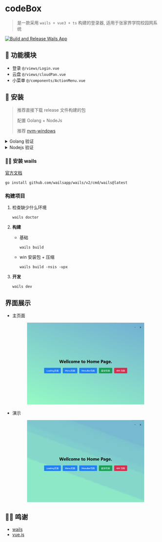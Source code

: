 # codeBox

> 是一款采用 `wails + vue3 + ts` 构建的登录器, 适用于张家界学院校园网系统

[![Build and Release Wails App](https://github.com/Fromsko/codeBox/actions/workflows/main.yaml/badge.svg?branch=dev)](https://github.com/Fromsko/codeBox/actions/workflows/main.yaml)

## 📑 功能模块

- 登录 `@/views/Login.vue`
- 云盘 `@/views/cloudPan.vue`
- 小菜单 `@/components/ActionMenu.vue`

## 🚀 安装

> 推荐直接下载 release 文件构建的包
>
> 配置 Golang + NodeJs
>
> 推荐 [nvm-windows](https://github.com/coreybutler/nvm-windows)

<details>
<summary>Golang 验证</summary>

```shell
# 验证安装
go version

# 设置七牛云代理
go env -w GOPROXY=https://goproxy.cn,direct

# 验证代理设置
go env | grep GOPROXY

# 设置Go Module支持
go env -w GO111MODULE=on

# 验证Go Module设置
go env | grep GO111MODULE
```

</details>

<details>
<summary>Nodejs 验证</summary>

```shell
# 验证安装
node -v

# 设置淘宝代理
npm config set registry https://registry.npm.taobao.org
```

</details>

### 👨‍💻 安装 wails

[官方文档](https://wails.io/zh-Hans/docs/gettingstarted/installation/)

```shell
go install github.com/wailsapp/wails/v2/cmd/wails@latest
```

### 构建项目

1. 检查缺少什么环境

   ```shell
   wails doctor
   ```

2. **构建**

   - 基础

     ```shell
     wails build
     ```

   - win 安装包 + 压缩

     ```shell
     wails build -nsis -upx
     ```

3. **开发**

   ```shell
   wails dev
   ```

## 界面展示

- 主页面
    <div align="center">
    <img src="res/image-2.png" alt="" width="80%">
    </div>

- 演示
    <div align="center">
    <img src="res/recording.gif" alt="" width="80%">
    </div>

## 👨‍🔬 鸣谢

- [wails](https://wails.io/)
- [vue.js](https://cn.vuejs.org/)
